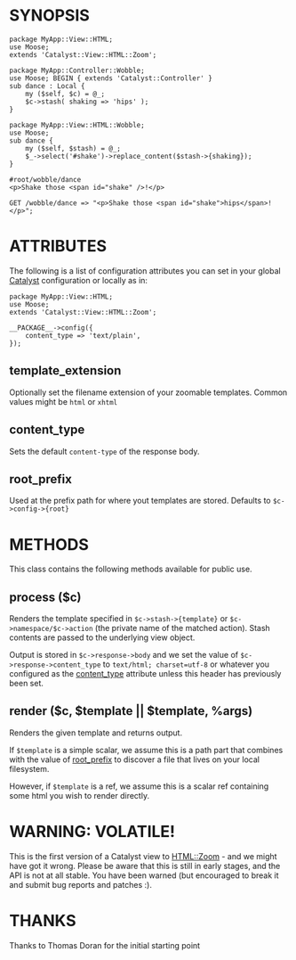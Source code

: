# SYNOPSIS

    package MyApp::View::HTML;
    use Moose;
    extends 'Catalyst::View::HTML::Zoom';

    package MyApp::Controller::Wobble;
    use Moose; BEGIN { extends 'Catalyst::Controller' }
    sub dance : Local {
        my ($self, $c) = @_;
        $c->stash( shaking => 'hips' );
    }

    package MyApp::View::HTML::Wobble;
    use Moose;
    sub dance {
        my ($self, $stash) = @_;
        $_->select('#shake')->replace_content($stash->{shaking});
    }

    #root/wobble/dance
    <p>Shake those <span id="shake" />!</p>

    GET /wobble/dance => "<p>Shake those <span id="shake">hips</span>!</p>";

# ATTRIBUTES

The following is a list of configuration attributes you can set in your global
[Catalyst](http://search.cpan.org/perldoc?Catalyst) configuration or locally as in:

    package MyApp::View::HTML;
    use Moose;
    extends 'Catalyst::View::HTML::Zoom';

    __PACKAGE__->config({
        content_type => 'text/plain',
    });

## template_extension

Optionally set the filename extension of your zoomable templates.  Common
values might be `html` or `xhtml`

## content_type

Sets the default `content-type` of the response body.

## root_prefix

Used at the prefix path for where yout templates are stored.  Defaults to
`$c->config->{root}`

# METHODS

This class contains the following methods available for public use.

## process ($c)

Renders the template specified in `$c->stash->{template}` or 
`$c->namespace/$c->action` (the private name of the matched action). Stash
contents are passed to the underlying view object.

Output is stored in `$c->response->body` and we set the value of 
`$c->response->content_type` to `text/html; charset=utf-8` or whatever you
configured as the [content_type](#pod_content_type) attribute unless this header has previously
been set.

## render ($c, $template || \$template, \%args)

Renders the given template and returns output.

If `$template` is a simple scalar, we assume this is a path part that combines
with the value of [root_prefix](#pod_root_prefix) to discover a file that lives on your local
filesystem.

However, if `$template` is a ref, we assume this is a scalar ref containing 
some html you wish to render directly.

# WARNING: VOLATILE!

This is the first version of a Catalyst view to [HTML::Zoom](http://search.cpan.org/perldoc?HTML::Zoom) - and we might 
have got it wrong. Please be aware that this is still in early stages, and the
API is not at all stable. You have been warned (but encouraged to break it and 
submit bug reports and patches :).

# THANKS

Thanks to Thomas Doran for the initial starting point
